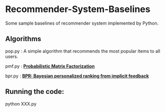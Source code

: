 # Recommender-System-Baselines
Some sample baselines of recommender system implemented by Python.
## Algorithms

pop.py : A simple algorithm that recommends the most popular items to all users.

pmf.py : [**Probabilistic Matrix Factorization**](http://papers.nips.cc/paper/3208-probabilistic-matrix-factorization.pdf)

bpr.py : [**BPR: Bayesian personalized ranking from implicit feedback**](http://auai.org/uai2009/papers/UAI2009_0139_48141db02b9f0b02bc7158819ebfa2c7.pdf)

## Running the code:

python XXX.py
